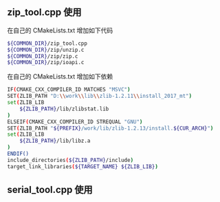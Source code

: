 
## zip_tool.cpp 使用

在自己的 CMakeLists.txt 增加如下代码
```bash
${COMMON_DIR}/zip_tool.cpp
${COMMON_DIR}/zip/unzip.c
${COMMON_DIR}/zip/zip.c
${COMMON_DIR}/zip/ioapi.c
```

在自己的 CMakeLists.txt 增加如下依赖
```bash
IF(CMAKE_CXX_COMPILER_ID MATCHES "MSVC")
SET(ZLIB_PATH "D:\\work\\lib\\zlib-1.2.11\\install_2017_mt")
set(ZLIB_LIB
    ${ZLIB_PATH}/lib/zlibstat.lib
)
ELSEIF(CMAKE_CXX_COMPILER_ID STREQUAL "GNU")
SET(ZLIB_PATH "${PREFIX}/work/lib/zlib-1.2.13/install.${CUR_ARCH}")
set(ZLIB_LIB
    ${ZLIB_PATH}/lib/libz.a
)
ENDIF()
include_directories(${ZLIB_PATH}/include)
target_link_libraries(${TARGET_NAME} ${ZLIB_LIB})
```


## serial_tool.cpp 使用
